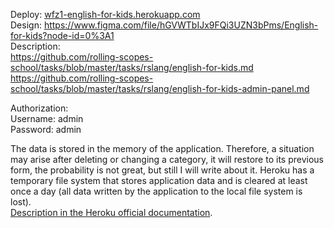 Deploy: [wfz1-english-for-kids.herokuapp.com](https://wfz1-english-for-kids.herokuapp.com/)  
Design: https://www.figma.com/file/hGVWTbIJx9FQi3UZN3bPms/English-for-kids?node-id=0%3A1  
Description:  
https://github.com/rolling-scopes-school/tasks/blob/master/tasks/rslang/english-for-kids.md  
https://github.com/rolling-scopes-school/tasks/blob/master/tasks/rslang/english-for-kids-admin-panel.md  
  
  
Authorization:  
Username: admin  
Password: admin  
  
  
The data is stored in the memory of the application. Therefore, a situation may arise after deleting or changing a category, it will restore to its previous form, the probability is not great, but still I will write about it. Heroku has a temporary file system that stores application data and is cleared at least once a day (all data written by the application to the local file system is lost).  
[Description in the Heroku official documentation](https://devcenter.heroku.com/articles/preparing-a-codebase-for-heroku-deployment#5-use-a-database-or-object-storage-instead-of-writing-to-your-local-filesystem).
